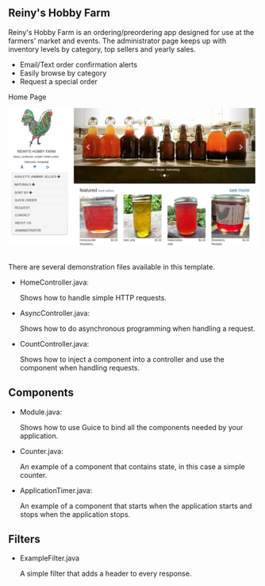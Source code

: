 
## Reiny's Hobby Farm

Reiny's Hobby Farm is an ordering/preordering app designed for use at the farmers' market and events. The administrator
page keeps up with inventory levels by category, top sellers and yearly sales.

- Email/Text order confirmation alerts
- Easily browse by category
- Request a special order

Home Page

![alt text](https://github.com/theafergie/reinyshobbyfarm/blob/master/public/images/1.png)

##

There are several demonstration files available in this template.

- HomeController.java:

  Shows how to handle simple HTTP requests.

- AsyncController.java:

  Shows how to do asynchronous programming when handling a request.

- CountController.java:

  Shows how to inject a component into a controller and use the component when
  handling requests.

## Components

- Module.java:

  Shows how to use Guice to bind all the components needed by your application.

- Counter.java:

  An example of a component that contains state, in this case a simple counter.

- ApplicationTimer.java:

  An example of a component that starts when the application starts and stops
  when the application stops.

## Filters

- ExampleFilter.java

  A simple filter that adds a header to every response.